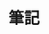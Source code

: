 ---
layout: articles
title: 筆記
articles:
  data_source: site.categories.note
  type: brief
  show_info: true
permalink: /notes.html
---